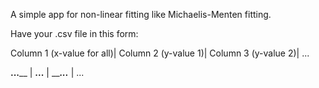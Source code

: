 A simple app for non-linear fitting like Michaelis-Menten fitting.


Have your .csv file in this form:

Column 1 (x-value for all)| Column 2 (y-value 1)| Column 3 (y-value 2)| ...

__________...____________ | ________...________ | _________..._______ | ...
